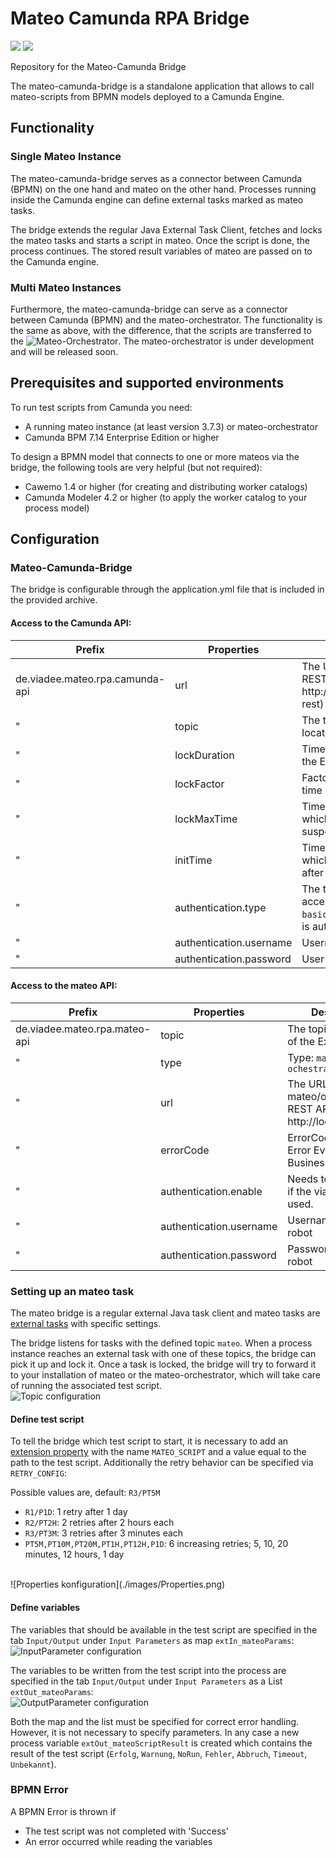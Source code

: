 # Mateo Camunda RPA Bridge
[![](https://img.shields.io/github/issues/viadee/mateo-camunda-bridge)](https://github.com/viadee/mateo-camunda-bridge/issues)
[![](https://img.shields.io/github/stars/viadee/mateo-camunda-bridge)](https://github.com/viadee/mateo-camunda-bridge/stargazers)

Repository for the Mateo-Camunda Bridge

The mateo-camunda-bridge is a standalone application that allows to call mateo-scripts from BPMN models deployed to a Camunda Engine.

## Functionality

### Single Mateo Instance
The mateo-camunda-bridge serves as a connector between Camunda (BPMN) on the one hand and mateo on the other hand. 
Processes running inside the Camunda engine can define external tasks marked as mateo tasks.

The bridge extends the regular Java External Task Client, fetches and locks the mateo tasks and starts a script in mateo. 
Once the script is done, the process continues. The stored result variables of mateo are passed on to the Camunda engine.

### Multi Mateo Instances
Furthermore, the mateo-camunda-bridge can serve as a connector between Camunda (BPMN) and the mateo-orchestrator. 
The functionality is the same as above, with the difference, 
that the scripts are transferred to the ![Mateo-Orchestrator](https://github.com/viadee/mateo-orchestrator).
The mateo-orchestrator is under development and will be released soon.


## Prerequisites and supported environments

To run test scripts from Camunda you need:

- A running mateo instance (at least version 3.7.3) or mateo-orchestrator
- Camunda BPM 7.14 Enterprise Edition or higher

To design a BPMN model that connects to one or more mateos via the bridge, 
the following tools are very helpful (but not required):
- Cawemo 1.4 or higher (for creating and distributing worker catalogs)
- Camunda Modeler 4.2 or higher (to apply the worker catalog to your process model)

## Configuration

### Mateo-Camunda-Bridge
The bridge is configurable through the application.yml file that is included in the provided archive. 

#### Access to the Camunda API:
Prefix | Properties | Description
-------- | -------- | --------
de.viadee.mateo.rpa.camunda-api   | url   | The URL to the Camunda REST API (e.g. http://localhost:8080/engine-rest)
 " | topic | The topic name, which is located at the external task
 " | lockDuration | Time in milliseconds to lock the External Task
 " | lockFactor | Factor by which the waiting time increases
 " | lockMaxTime | Time in milliseconds for which the client can be suspended
 " | initTime | Time in milliseconds for which the client is paused after the first request.
 " | authentication.type | The type of authentication for accessing the REST API (e.g. `basic`), only if your REST API is authenticated.
  " | authentication.username | Username
   " | authentication.password | User password

#### Access to the mateo API:

Prefix | Properties | Description
-------- | -------- | --------
 de.viadee.mateo.rpa.mateo-api  | topic | The topicname name of the External Task
 " | type | Type: `mateo` or `ochestrator`
 " | url   | The URL to the mateo/orchestrator REST API (e.g. http://localhost:8123)
 " | errorCode | ErrorCode for BPMN Error Events for Business Errors
 " | authentication.enable | Needs to be activated if the viadee robot is used.
 " | authentication.username | Username for the robot
 " | authentication.password | Password for the robot


### Setting up an mateo task
The mateo bridge is a regular external Java task client and mateo tasks are [external tasks](https://docs.camunda.org/manual/latest/user-guide/process-engine/external-tasks/) with specific settings.

The bridge listens for tasks with the defined topic `mateo`. When a process instance reaches an external task with one of these topics, the bridge can pick it up and lock it. 
Once a task is locked, the bridge will try to forward it to your installation of mateo or the mateo-orchestrator, which will take care of running the associated test script.
<br>
![Topic configuration](./images/TopicName.png)

#### Define test script
To tell the bridge which test script to start, it is necessary to add an [extension property](https://docs.camunda.org/manual/latest/reference/bpmn20/custom-extensions/extension-elements/#properties)
with the name `MATEO_SCRIPT` and a value equal to the path to the test script. Additionally the retry behavior can be specified via `RETRY_CONFIG`:

Possible values are, default: `R3/PT5M`
- `R1/P1D`: 1 retry after 1 day
- `R2/PT2H`: 2 retries after 2 hours each
- `R3/PT3M`: 3 retries after 3 minutes each
- `PT5M,PT10M,PT20M,PT1H,PT12H,P1D`: 6 increasing retries; 5, 10, 20 minutes, 12 hours, 1 day


<br>
![Properties konfiguration](./images/Properties.png)

#### Define variables
The variables that should be available in the test script are specified in the tab `Input/Output` under `Input Parameters` as map `extIn_mateoParams`:
<br>
![InputParameter configuration](./images/InputParameter.png)

The variables to be written from the test script into the process are specified in the tab `Input/Output` under `Input Parameters` as a 
List `extOut_mateoParams`:
<br>
![OutputParameter configuration](./images/OutputParameter.png)

Both the map and the list must be specified for correct error handling. However, it is not necessary to specify parameters.
In any case a new process variable `extOut_mateoScriptResult` is created which contains the result of the test script (`Erfolg`, `Warnung`, `NoRun`, `Fehler`, `Abbruch`, `Timeout`, `Unbekannt`).


### BPMN Error
A BPMN Error is thrown if
- The test script was not completed with 'Success'
- An error occurred while reading the variables
